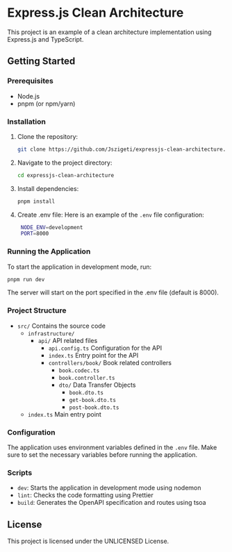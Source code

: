 # Express.js Clean Architecture

This project is an example of a clean architecture implementation using
Express.js and TypeScript.

## Getting Started

### Prerequisites

- Node.js
- pnpm (or npm/yarn)

### Installation

1. Clone the repository:

   ```sh
   git clone https://github.com/Jszigeti/expressjs-clean-architecture.git
   ```

2. Navigate to the project directory:

   ```sh
   cd expressjs-clean-architecture
   ```

3. Install dependencies:

   ```sh
   pnpm install
   ```

4. Create .env file:
   Here is an example of the `.env` file configuration:

   ```sh
    NODE_ENV=development
    PORT=8000
   ```

### Running the Application

To start the application in development mode, run:

```sh
pnpm run dev
```

The server will start on the port specified in the .env file (default is 8000).

### Project Structure

- `src/` Contains the source code
  - `infrastructure/`
    - `api/` API related files
      - `api.config.ts` Configuration for the API
      - `index.ts` Entry point for the API
      - `controllers/book/` Book related controllers
        - `book.codec.ts`
        - `book.controller.ts`
        - `dto/` Data Transfer Objects
          - `book.dto.ts`
          - `get-book.dto.ts`
          - `post-book.dto.ts`
  - `index.ts` Main entry point

### Configuration

The application uses environment variables defined in the `.env` file. Make sure
to set the necessary variables before running the application.

### Scripts

- `dev`: Starts the application in development mode using nodemon
- `lint`: Checks the code formatting using Prettier
- `build`: Generates the OpenAPI specification and routes using tsoa

## License

This project is licensed under the UNLICENSED License.
